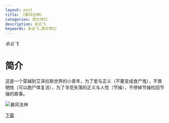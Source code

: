 ```yaml
---
layout: post
title: 《暴风法神》
categories: 西方奇幻
description: 余云飞
keywords: 余云飞,西方奇幻
---
```

*余云飞*
# 简介
这是一个穿越到艾泽拉斯世界的小青年，为了爱与正义（不要变成食尸鬼），不畏牺牲（可以跑尸体复活），为了寻觅失落的正义与人性（节操），不停掉节操捡回节操的故事。

![暴风法神](https://cdn.jsdelivr.net/gh/YYbooks0/yybooks0img@master/bookscover2/暴风法神.4kfdk2r50480.jpg)

[下载](https://link.jscdn.cn/1drv/aHR0cHM6Ly8xZHJ2Lm1zL3QvcyFBaGU2R2dNWmVFb2poWDYxaHZOTEltODBfdDNQP2U9YW11Y2tD.txt)
